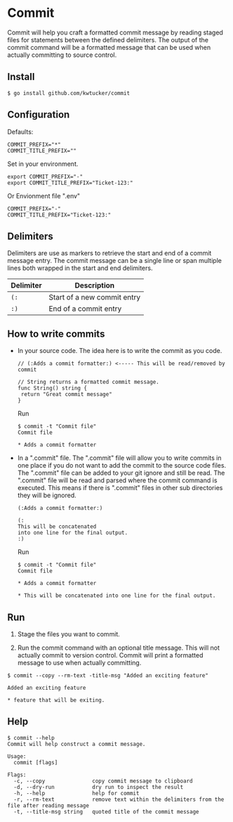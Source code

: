 # Commit

Commit will help you craft a formatted commit message by reading staged files for statements between the defined delimiters. The output of the commit command will be a formatted message that can be used when actually committing to source control.

## Install

```
$ go install github.com/kwtucker/commit
```

## Configuration

Defaults:

```
COMMIT_PREFIX="*"
COMMIT_TITLE_PREFIX=""
```

Set in your environment.
```
export COMMIT_PREFIX="-"
export COMMIT_TITLE_PREFIX="Ticket-123:"
```

Or Envionment file ".env"

```
COMMIT_PREFIX="-"
COMMIT_TITLE_PREFIX="Ticket-123:"
```

## Delimiters

Delimiters are use as markers to retrieve the start and end of a commit message entry.
The commit message can be a single line or span multiple lines both wrapped in the start and end delimiters.

| Delimiter    | Description                 |
|--------------|-----------------------------|
| `(:`         | Start of a new commit entry |
| `:)`         | End of a commit entry       |

## How to write commits 

- In your source code. The idea here is to write the commit as you code.
  ```
  // (:Adds a commit formatter:) <----- This will be read/removed by commit

  // String returns a formatted commit message.
  func String() string {
   return "Great commit message"
  }
  ```

  Run
  
  ```
  $ commit -t "Commit file"
  Commit file

  * Adds a commit formatter
  ```

- In a ".commit" file.
  The ".commit" file will allow you to write commits in one place if you do not want to add the commit to the source code files. The ".commit" file can be added to your git ignore and still be read. The ".commit" file will be read and parsed where the commit command is executed. This means if there is ".commit" files in other sub directories they will be ignored.

  ```
  (:Adds a commit formatter:)

  (:
  This will be concatenated
  into one line for the final output.
  :)
  ```

  Run
  
  ```
  $ commit -t "Commit file"
  Commit file

  * Adds a commit formatter
  
  * This will be concatenated into one line for the final output.
  ```

## Run

1. Stage the files you want to commit.

2. Run the commit command with an optional title message. This will not actually commit to version control. Commit will print a formatted message to use when actually committing.
```
$ commit --copy --rm-text -title-msg "Added an exciting feature" 

Added an exciting feature

* feature that will be exiting.
```

## Help

```
$ commit --help
Commit will help construct a commit message.

Usage:
  commit [flags]

Flags:
  -c, --copy               copy commit message to clipboard
  -d, --dry-run            dry run to inspect the result
  -h, --help               help for commit
  -r, --rm-text            remove text within the delimiters from the file after reading message
  -t, --title-msg string   quoted title of the commit message 

```
